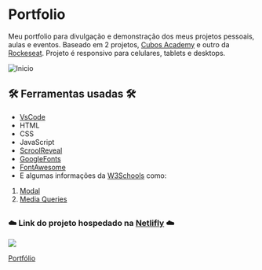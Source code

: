 # Portfolio

Meu portfolio para divulgação e demonstração dos meus projetos pessoais, aulas e eventos. Baseado em 2 projetos, [Cubos Academy](https://cubos.academy/) e outro da [Rockeseat](https://rocketseat.com.br/). Projeto é responsivo para celulares, tablets e desktops.

![Inicio](https://user-images.githubusercontent.com/71888055/126083328-b7fac993-dfab-41fc-8f36-aaef324b905c.PNG)

## 🛠️ Ferramentas usadas 🛠️

* [VsCode](https://code.visualstudio.com/)
* HTML
* CSS
* JavaScript
* [ScroolReveal](https://scrollrevealjs.org/)
* [GoogleFonts](https://fonts.google.com/)
* [FontAwesome](https://fontawesome.com/)
* E algumas informações da [W3Schools](https://www.w3schools.com/) como:
1. [Modal](https://www.w3schools.com/w3css/w3css_modal.asp)
2. [Media Queries](https://www.w3schools.com/css/css3_mediaqueries.asp)

##

### ☁️ Link do projeto hospedado na [Netlifly](https://app.netlify.com/) ☁️

<img src="https://img.shields.io/badge/Netlify-00C7B7?style=for-the-badge&logo=netlify&logoColor=white" />

[Portfólio]()
